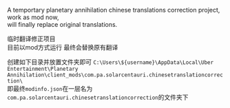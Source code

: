 
A temportary planetary annihilation chinese translations correction project,  
work as mod now,  
will finally replace original translations.  

临时翻译修正项目  
目前以mod方式运行
最终会替换原有翻译

创建如下目录并放置文件夹即可
`C:\Users\${username}\AppData\Local\Uber Entertainment\Planetary Annihilation\client_mods\com.pa.solarcentauri.chinesetranslationcorrection\`  
即最终`modinfo.json`在一层名为`com.pa.solarcentauri.chinesetranslationcorrection`的文件夹下  

